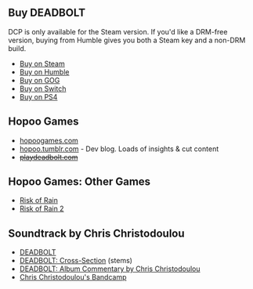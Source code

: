## Buy DEADBOLT

DCP is <span class="color-r">only available</span> for the Steam version. If you'd like a DRM-free version, buying from Humble gives you both a Steam key and a non-DRM build.

- [Buy on Steam](https://store.steampowered.com/app/394970/DEADBOLT/)
- [Buy on Humble](https://www.humblebundle.com/store/deadbolt)
- [Buy on GOG](https://www.gog.com/game/deadbolt)
- [Buy on Switch](https://www.nintendo.com/games/detail/deadbolt-switch/)
- [Buy on PS4](https://www.playstation.com/en-us/games/deadbolt-ps4/)

## Hopoo Games

- [hopoogames.com](http://hopoogames.com/)
- [hopoo.tumblr.com](https://hopoo.tumblr.com/) - Dev blog. Loads of insights & cut content
- ~~[playdeadbolt.com](http://playdeadbolt.com/)~~

## Hopoo Games: Other Games

- [Risk of Rain](https://store.steampowered.com/app/248820/Risk_of_Rain/)
- [Risk of Rain 2](https://store.steampowered.com/app/632360/Risk_of_Rain_2/)

## Soundtrack by Chris Christodoulou

- [DEADBOLT](https://chrischristodoulou.bandcamp.com/album/deadbolt)
- [DEADBOLT: Cross​-​Section](https://chrischristodoulou.bandcamp.com/album/deadbolt-cross-section) (stems)
- [DEADBOLT: Album Commentary by Chris Christodoulou](https://www.youtube.com/watch?v=ZyzCmaSAUIE)
- [Chris Christodoulou's Bandcamp](https://chrischristodoulou.bandcamp.com)

